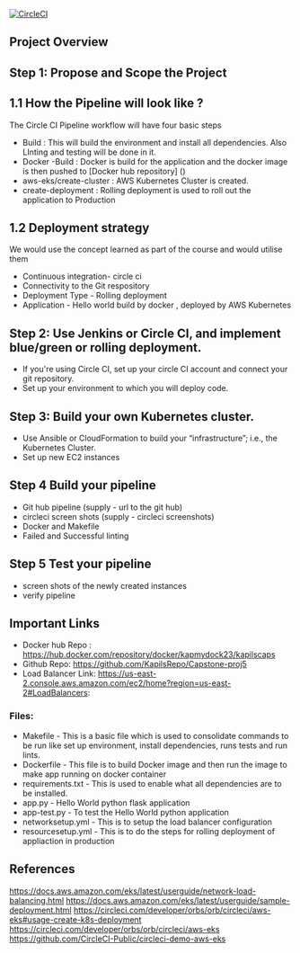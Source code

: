 [![CircleCI](https://dl.circleci.com/status-badge/img/gh/KapilsRepo/Capstone-proj5/tree/main.svg?style=svg)](https://dl.circleci.com/status-badge/redirect/gh/KapilsRepo/Capstone-proj5/tree/main)
      

## Project Overview

## Step 1: Propose and Scope the Project

## 1.1 How the Pipeline will look like ?

The Circle CI Pipeline workflow will have four basic steps
* Build : This will build the environment and install all dependencies. Also LInting and testing will be done in it.
* Docker -Build : Docker is build for the application and the docker image is then pushed to [Docker hub repository] ()
* aws-eks/create-cluster : AWS Kubernetes Cluster is created.
* create-deployment : Rolling deployment is used to roll out the application to Production

## 1.2 Deployment strategy

We would use the concept learned as part of the course and would utilise them 

- Continuous integration- circle ci 
- Connectivity to the Git respository
- Deployment Type - Rolling deployment
- Application - Hello world build by docker , deployed by AWS Kubernetes

## Step 2: Use Jenkins or Circle CI, and implement blue/green or rolling deployment.

- If you're using Circle CI, set up your circle CI account and connect your git repository.
- Set up your environment to which you will deploy code.

## Step 3: Build your own Kubernetes cluster.

- Use Ansible or CloudFormation to build your “infrastructure”; i.e., the Kubernetes Cluster.
- Set up new EC2 instances

## Step 4 Build your pipeline

- Git hub pipeline (supply - url to the git hub)
- circleci screen shots (supply - circleci screenshots)
- Docker and Makefile
- Failed and Successful linting

## Step 5 Test your pipeline
- screen shots of the newly created instances
- verify pipeline


## Important Links
* Docker hub Repo : https://hub.docker.com/repository/docker/kapmydock23/kapilscaps
* Github Repo: https://github.com/KapilsRepo/Capstone-proj5
* Load Balancer Link: https://us-east-2.console.aws.amazon.com/ec2/home?region=us-east-2#LoadBalancers:

### Files:
*	Makefile - This is a basic file which is used to consolidate commands to be run like set up environment, install dependencies, runs tests and run lints.
*	Dockerfile - This file is to build Docker image and then run the image to make app running on docker container
*	requirements.txt - This is used to enable what all dependencies are to be installed.
*	app.py - Hello World python flask application
*	app-test.py - To test the Hello World python application 
*	networksetup.yml - This is to setup the load balancer configuration
*	resourcesetup.yml - This is to do the steps for rolling deployment of appliaction in production

## References
https://docs.aws.amazon.com/eks/latest/userguide/network-load-balancing.html
https://docs.aws.amazon.com/eks/latest/userguide/sample-deployment.html
https://circleci.com/developer/orbs/orb/circleci/aws-eks#usage-create-k8s-deployment
https://circleci.com/developer/orbs/orb/circleci/aws-eks
https://github.com/CircleCI-Public/circleci-demo-aws-eks